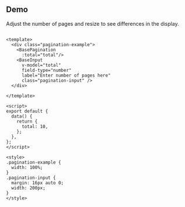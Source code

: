 ## Demo

Adjust the number of pages and resize to see differences in the display.

```vue live

<template>
  <div class="pagination-example">
    <BasePagination
      :total="total"/>
    <BaseInput
      v-model="total"
      field-type="number"
      label="Enter number of pages here"
      class="pagination-input" />
  </div>

</template>

<script>
export default {
  data() {
    return {
      total: 10,
    };
  },
};
</script>

<style>
.pagination-example {
  width: 100%;
}
.pagination-input {
  margin: 16px auto 0;
  width: 200px;
}
</style>
```
